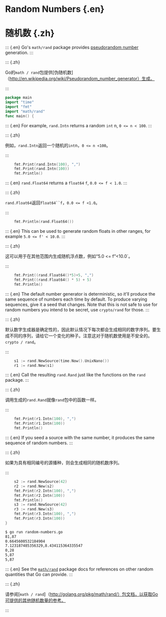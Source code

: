 
# Random Numbers {.en}


# 随机数 {.zh}


::: {.en}
Go's `math/rand` package provides
[pseudorandom number](http://en.wikipedia.org/wiki/Pseudorandom_number_generator)
generation.
:::

::: {.zh}

Go的`math / rand`包提供[伪随机数]（http://en.wikipedia.org/wiki/Pseudorandom_number_generator）生成。

:::


```go
package main
import "time"
import "fmt"
import "math/rand"
func main() {
```


::: {.en}
For example, `rand.Intn` returns a random `int` n,
`0 <= n < 100`.
:::

::: {.zh}

例如，`rand.Intn`返回一个随机的`int`n，`0 <= n <100`。

:::


```go
	fmt.Print(rand.Intn(100), ",")
	fmt.Print(rand.Intn(100))
	fmt.Println()
```


::: {.en}
`rand.Float64` returns a `float64` `f`,
`0.0 <= f < 1.0`.
:::

::: {.zh}

`rand.Float64`返回`float64``f`，`0.0 <= f <1.0`。

:::


```go
	fmt.Println(rand.Float64())
```


::: {.en}
This can be used to generate random floats in
other ranges, for example `5.0 <= f' < 10.0`.
:::

::: {.zh}

这可以用于在其他范围内生成随机浮点数，例如“5.0 <= f”<10.0`。

:::


```go
	fmt.Print((rand.Float64()*5)+5, ",")
	fmt.Print((rand.Float64() * 5) + 5)
	fmt.Println()
```


::: {.en}
The default number generator is deterministic, so it'll
produce the same sequence of numbers each time by default.
To produce varying sequences, give it a seed that changes.
Note that this is not safe to use for random numbers you
intend to be secret, use `crypto/rand` for those.
:::

::: {.zh}

默认数字生成器是确定性的，因此默认情况下每次都会生成相同的数字序列。要生成不同的序列，请给它一个变化的种子。注意这对于随机数使用是不安全的。 `crypto / rand`。

:::


```go
	s1 := rand.NewSource(time.Now().UnixNano())
	r1 := rand.New(s1)
```


::: {.en}
Call the resulting `rand.Rand` just like the
functions on the `rand` package.
:::

::: {.zh}

调用生成的`rand.Rand`就像`rand`包中的函数一样。

:::


```go
	fmt.Print(r1.Intn(100), ",")
	fmt.Print(r1.Intn(100))
	fmt.Println()
```


::: {.en}
If you seed a source with the same number, it
produces the same sequence of random numbers.
:::

::: {.zh}

如果为具有相同编号的源播种，则会生成相同的随机数序列。

:::


```go
	s2 := rand.NewSource(42)
	r2 := rand.New(s2)
	fmt.Print(r2.Intn(100), ",")
	fmt.Print(r2.Intn(100))
	fmt.Println()
	s3 := rand.NewSource(42)
	r3 := rand.New(s3)
	fmt.Print(r3.Intn(100), ",")
	fmt.Print(r3.Intn(100))
}
```


```sh
$ go run random-numbers.go
81,87
0.6645600532184904
7.123187485356329,8.434115364335547
0,28
5,87
5,87
```


::: {.en}
See the [`math/rand`](http://golang.org/pkg/math/rand/)
package docs for references on other random quantities
that Go can provide.
:::

::: {.zh}

请参阅[`math / rand`]（http://golang.org/pkg/math/rand/）包文档，以获取Go可提供的其他随机数量的参考。

:::


